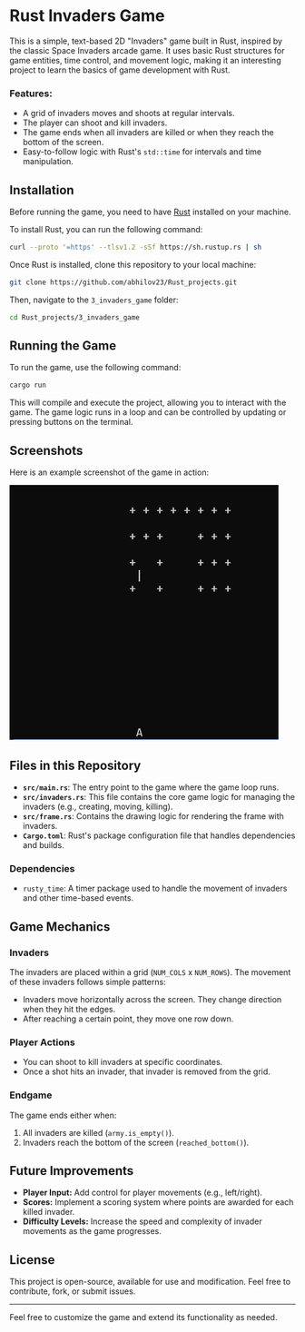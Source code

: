 
# Rust Invaders Game

This is a simple, text-based 2D "Invaders" game built in Rust, inspired by the classic Space Invaders arcade game. It uses basic Rust structures for game entities, time control, and movement logic, making it an interesting project to learn the basics of game development with Rust.

### Features:
- A grid of invaders moves and shoots at regular intervals.
- The player can shoot and kill invaders.
- The game ends when all invaders are killed or when they reach the bottom of the screen.
- Easy-to-follow logic with Rust's `std::time` for intervals and time manipulation.

## Installation

Before running the game, you need to have [Rust](https://www.rust-lang.org/) installed on your machine.

To install Rust, you can run the following command:

```bash
curl --proto '=https' --tlsv1.2 -sSf https://sh.rustup.rs | sh
```

Once Rust is installed, clone this repository to your local machine:

```bash
git clone https://github.com/abhilov23/Rust_projects.git
```

Then, navigate to the `3_invaders_game` folder:

```bash
cd Rust_projects/3_invaders_game
```

## Running the Game

To run the game, use the following command:

```bash
cargo run
```

This will compile and execute the project, allowing you to interact with the game. The game logic runs in a loop and can be controlled by updating or pressing buttons on the terminal.

## Screenshots

Here is an example screenshot of the game in action:

![Invaders Game Screenshot](img/img.png)

## Files in this Repository

- **`src/main.rs`**: The entry point to the game where the game loop runs.
- **`src/invaders.rs`**: This file contains the core game logic for managing the invaders (e.g., creating, moving, killing).
- **`src/frame.rs`**: Contains the drawing logic for rendering the frame with invaders.
- **`Cargo.toml`**: Rust's package configuration file that handles dependencies and builds.

### Dependencies

- `rusty_time`: A timer package used to handle the movement of invaders and other time-based events.

## Game Mechanics

### Invaders

The invaders are placed within a grid (`NUM_COLS` x `NUM_ROWS`). The movement of these invaders follows simple patterns:
- Invaders move horizontally across the screen. They change direction when they hit the edges.
- After reaching a certain point, they move one row down.

### Player Actions

- You can shoot to kill invaders at specific coordinates.
- Once a shot hits an invader, that invader is removed from the grid.

### Endgame

The game ends either when:
1. All invaders are killed (`army.is_empty()`).
2. Invaders reach the bottom of the screen (`reached_bottom()`).

## Future Improvements

- **Player Input:** Add control for player movements (e.g., left/right).
- **Scores:** Implement a scoring system where points are awarded for each killed invader.
- **Difficulty Levels:** Increase the speed and complexity of invader movements as the game progresses.

## License

This project is open-source, available for use and modification. Feel free to contribute, fork, or submit issues.

---

Feel free to customize the game and extend its functionality as needed.
